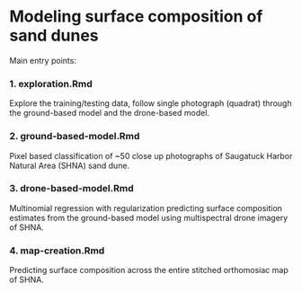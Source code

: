 # Modeling surface composition of sand dunes

Main entry points:

### 1. exploration.Rmd

Explore the training/testing data, follow single photograph (quadrat) through the ground-based model and the drone-based model.

### 2. ground-based-model.Rmd

Pixel based classification of ~50 close up photographs of Saugatuck Harbor Natural Area (SHNA) sand dune.

### 3. drone-based-model.Rmd

Multinomial regression with regularization predicting surface composition estimates from the ground-based model using multispectral drone imagery of SHNA.

### 4. map-creation.Rmd

Predicting surface composition across the entire stitched orthomosiac map of SHNA.


